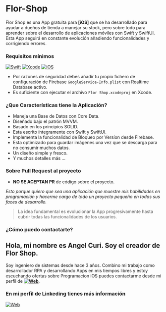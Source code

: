 # Flor-Shop

Flor Shop es una App gratuita para **[iOS]** que se ha desarrollado para ayudar a dueños de tienda a manejar su stock, pero sobre todo para aprender sobre el desarrollo de aplicaciones móviles con Swift y SwiftUI. Esta App seguirá en constante evolución añadiendo funcionalidades y corrigiendo errores.

### Requisitos mínimos
[![Swift](https://img.shields.io/badge/Swift-5-orange.svg?longCache=true&style=popout-square)](https://swift.org)
[![Xcode](https://img.shields.io/badge/Xcode-12.5-blue.svg?longCache=true&style=popout-square)](https://developer.apple.com/xcode)
[![iOS](https://img.shields.io/badge/iOS-15-red.svg?longCache=true&style=popout-square)](https://www.apple.com/es/ios)

* Por razones de seguridad debes añadir tu propio fichero de configuración de Firebase `GoogleService-Info.plist` con Realtime Database activo.
* Es suficiente con ejecutar el archivo `Flor Shop.xcodeproj` en Xcode.

### ¿Que Características tiene la Aplicación?
* Maneja una Base de Datos con Core Data.
* Diseñado bajo el patrón MVVM.
* Basado en los principios SOLID.
* Esta escrito íntegramente con Swift y SwiftUI.
* Implementa la funcionalidad de Bloqueo por Versíon desde Firebase.
* Esta optimizado para guardar imágenes una vez que se descarga para no consumir muchos datos.
* Un diseño simple y fresco.
* Y muchos detalles más ...

### Sobre Pull Request al proyecto

* **NO SE ACEPTAN PR** de código sobre el proyecto.

*Esto porque quiero que sea una aplicación que muestre mis habilidades en programación y hacerme cargo de todo un proyecto pequeño en todas sus faces de desarrollo.*

> La idea fundamental es evolucionar la App progresivamente hasta cubrir todas las funcionalidades de los usuarios.

### ¿Cómo puedo contactarte?

## Hola, mi nombre es Angel Curi. Soy el creador de Flor Shop.

Soy ingeniero de sistemas desde hace 3 años. Combino mi trabajo como desarrollador RPA y desarrollando Apps en mis tiempos libres y estoy escuchando ofertas sobre Programacíon iOS puedes contactarme desde mi perfil de **[![Web](https://img.shields.io/badge/Linkeding-blue?logo=Linkeding)](https://www.linkedin.com/in/angel-curi-laurente-408b13177/)**.

### En mi perfil de Linkeding tienes más información

[![Web](https://img.shields.io/badge/Linkeding-blue?logo=Linkeding)](https://www.linkedin.com/in/angel-curi-laurente-408b13177/)
